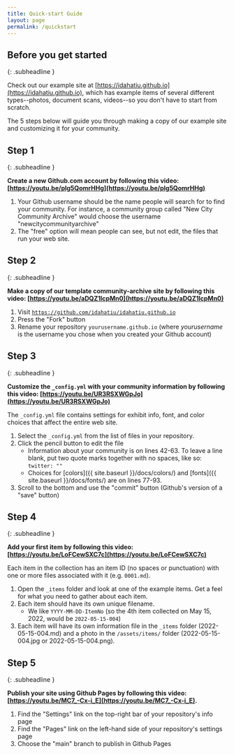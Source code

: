 ```yaml
---
title: Quick-start Guide
layout: page
permalink: /quickstart
---
```


## Before you get started
{: .subheadline }

Check out our example site at [https://idahatiu.github.io](https://idahatiu.github.io), which has example items of several different types--photos, document scans, videos--so you don't have to start from scratch.

The 5 steps below will guide you through making a copy of our example site and customizing it for your community.

## Step 1
{: .subheadline }

**Create a new Github.com account by following this video: [https://youtu.be/plg5QomrHHg](https://youtu.be/plg5QomrHHg)**

1. Your Github username should be the name people will search for to find your community. For instance, a community group called "New City Community Archive" would choose the username "newcitycommunityarchive"
2. The "free" option will mean people can see, but not edit, the files that run your web site.

<!---
1)The audio of the videos is mono and a bit annoying when listening through headphones.
2)It would be more convenient if the links opened in a new tab.
-->


## Step 2
{: .subheadline }

**Make a copy of our template community-archive site by following this video: [https://youtu.be/aDQZ1lcpMn0](https://youtu.be/aDQZ1lcpMn0)**

1. Visit [`https://github.com/idahatiu/idahatiu.github.io`](https://github.com/idahatiu/idahatiu.github.io)
2. Press the "Fork" button
3. Rename your repository `yourusername.github.io` (where *yourusername* is the username you chose when you created your Github account)

## Step 3
{: .subheadline }

**Customize the `_config.yml` with your community information by following this video: [https://youtu.be/UR3RSXWGpJo](https://youtu.be/UR3RSXWGpJo)**

The `_config.yml` file contains settings for exhibit info, font, and color choices that affect the entire web site.

1. Select the `_config.yml` from the list of files in your repository.
2. Click the pencil button to edit the file
   - Information about your community is on lines 42-63. To leave a line blank, put two quote marks together with no spaces, like so: `twitter: ""`
   - Choices for [colors]({{ site.baseurl }}/docs/colors/) and [fonts]({{ site.baseurl }}/docs/fonts/) are on lines 77-93.
3. Scroll to the bottom and use the "commit" button (Github's version of a "save" button)

## Step 4
{: .subheadline }

**Add your first item by following this video: [https://youtu.be/LoFCewSXC7c](https://youtu.be/LoFCewSXC7c)**

Each item in the collection has an item ID (no spaces or punctuation) with one or more files associated with it (e.g. `0001.md`).

1. Open the `_items` folder and look at one of the example items. Get a feel for what you need to gather about each item.
2. Each item should have its own unique filename.
   - We like `YYYY-MM-DD-ItemNo` (so the 4th item collected on May 15, 2022, would be `2022-05-15-004`)
3. Each item will have its own information file in the `_items` folder (2022-05-15-004.md) and a photo in the `/assets/items/` folder (2022-05-15-004.jpg or 2022-05-15-004.png).

## Step 5
{: .subheadline }

**Publish your site using Github Pages by following this video: [https://youtu.be/MC7_-Cx-i_E](https://youtu.be/MC7_-Cx-i_E).**
<!---
The video link on Step 5 needs to be fixed. On the live webpage the underscore after 7 is missing and also the link does not appear correctly.
-->

1. Find the "Settings" link on the top-right bar of your repository's info page
2. Find the "Pages" link on the left-hand side of your repository's settings page
3. Choose the "main" branch to publish in Github Pages

<!---
The publishing step needs a bit of more elaboration. I followed the steps to do it myself and when I saw the message “your website is ready to be published”, I was still looking for something like a “publish” button to click on, not knowing that all I needed to do is to wait for the page to gets published.
-->
